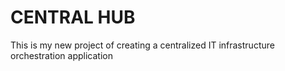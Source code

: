 # CENTRAL HUB

This is my new project of creating a centralized IT infrastructure orchestration application

